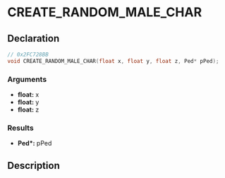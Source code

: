 # CREATE_RANDOM_MALE_CHAR

## Declaration
```cpp
// 0x2FC728BB
void CREATE_RANDOM_MALE_CHAR(float x, float y, float z, Ped* pPed);
```

### Arguments
- **float:** x
- **float:** y
- **float:** z

### Results
- **Ped\*:** pPed

## Description
